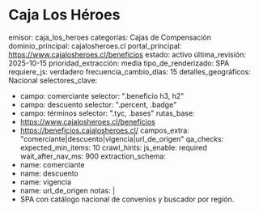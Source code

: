# Caja Los Héroes

emisor: caja_los_heroes
categorías: Cajas de Compensación
dominio_principal: cajalosheroes.cl
portal_principal: https://www.cajalosheroes.cl/beneficios
estado: activo
última_revisión: 2025-10-15
prioridad_extracción: media
tipo_de_renderizado: SPA
requiere_js: verdadero
frecuencia_cambio_días: 15
detalles_geográficos: Nacional
selectores_clave:
  - campo: comerciante
    selector: ".beneficio h3, h2"
  - campo: descuento
    selector: ".percent, .badge"
  - campo: términos
    selector: ".tyc, .bases"
rutas_base:
  - https://www.cajalosheroes.cl/beneficios
  - https://beneficios.cajalosheroes.cl/
campos_extra: "comerciante|descuento|vigencia|url_de_origen"
qa_checks:
  expected_min_items: 10
crawl_hints:
  js_enable: required
  wait_after_nav_ms: 900
extraction_schema:
  - name: comerciante
  - name: descuento
  - name: vigencia
  - name: url_de_origen
notas: |
  - SPA con catálogo nacional de convenios y buscador por región.
